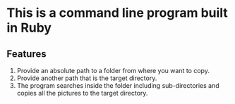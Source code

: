 # This is a command line program built in Ruby
## Features
1. Provide an absolute path to a folder from where you want to copy.
2. Provide another path that is the target directory.
2. The program searches inside the folder including sub-directories and copies all the pictures to the target directory.
